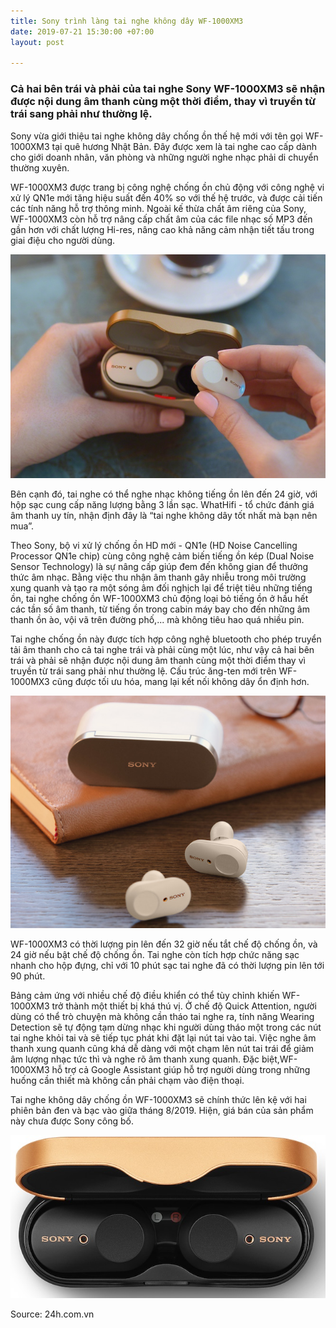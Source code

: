 ```yaml
---
title: Sony trình làng tai nghe không dây WF-1000XM3
date: 2019-07-21 15:30:00 +07:00
layout: post

---
```

### Cả hai bên trái và phải của tai nghe Sony WF-1000XM3 sẽ nhận được nội dung âm thanh cùng một thời điểm, thay vì truyền từ trái sang phải như thường lệ.
Sony vừa giới thiệu tai nghe không dây chống ồn thế hệ mới với tên gọi WF-1000XM3 tại quê hương Nhật Bản. Đây được xem là tai nghe cao cấp dành cho giới doanh nhân, văn phòng và những người nghe nhạc phải di chuyển thường xuyên.

WF-1000XM3 được trang bị công nghệ chống ồn chủ động với công nghệ vi xử lý QN1e mới tăng hiệu suất đến 40% so với thế hệ trước, và được cải tiến các tính năng hỗ trợ thông minh. Ngoài kế thừa chất âm riêng của Sony, WF-1000XM3 còn hỗ trợ nâng cấp chất âm của các file nhạc số MP3 đến gần hơn với chất lượng Hi-res, nâng cao khả năng cảm nhận tiết tấu trong giai điệu cho người dùng.

<div class="media">
  <img src="/assets/img/3-1.jpg">
</div>

Bên cạnh đó, tai nghe có thể nghe nhạc không tiếng ồn lên đến 24 giờ, với hộp sạc cung cấp năng lượng bằng 3 lần sạc. WhatHifi - tổ chức đánh giá âm thanh uy tín, nhận định đây là “tai nghe không dây tốt nhất mà bạn nên mua”.

Theo Sony, bộ vi xử lý chống ồn HD mới - QN1e (HD Noise Cancelling Processor QN1e chip) cùng công nghệ cảm biến tiếng ồn kép (Dual Noise Sensor Technology) là sự nâng cấp giúp đem đến không gian để thưởng thức âm nhạc. Bằng việc thu nhận âm thanh gây nhiễu trong môi trường xung quanh và tạo ra một sóng âm đối nghịch lại để triệt tiêu những tiếng ồn, tai nghe chống ồn WF-1000XM3 chủ động loại bỏ tiếng ồn ở hầu hết các tần số âm thanh, từ tiếng ồn trong cabin máy bay cho đến những âm thanh ồn ào, vội vã trên đường phố,... mà không tiêu hao quá nhiều pin.

Tai nghe chống ồn này được tích hợp công nghệ bluetooth cho phép truyển tải âm thanh cho cả tai nghe trái và phải cùng một lúc, như vậy cả hai bên trái và phải sẽ nhận được nội dung âm thanh cùng một thời điểm thay vì truyền từ trái sang phải như thường lệ. Cấu trúc ăng-ten mới trên WF-1000MX3 cũng được tối ưu hóa, mang lại kết nối không dây ổn định hơn.

<div class="media">
  <img src="/assets/img/3-2.jpg">
</div>

WF-1000XM3 có thời lượng pin lên đến 32 giờ nếu tắt chế độ chống ồn, và 24 giờ nếu bật chế độ chống ồn. Tai nghe còn tích hợp chức năng sạc nhanh cho hộp đựng, chỉ với 10 phút sạc tai nghe đã có thời lượng pin lên tới 90 phút.

Bảng cảm ứng với nhiều chế độ điều khiển có thể tùy chỉnh khiến WF-1000XM3 trở thành một thiết bị khá thú vị. Ở chế độ Quick Attention, người dùng có thể trò chuyện mà không cần tháo tai nghe ra, tính năng Wearing Detection sẽ tự động tạm dừng nhạc khi người dùng tháo một trong các nút tai nghe khỏi tai và sẽ tiếp tục phát khi đặt lại nút tai vào tai. Việc nghe âm thanh xung quanh cũng khá dễ dàng với một chạm lên nút tai trái để giảm âm lượng nhạc tức thì và nghe rõ âm thanh xung quanh. Đặc biệt,WF-1000XM3 hỗ trợ cả Google Assistant giúp hỗ trợ người dùng trong những huống cần thiết mà không cần phải chạm vào điện thoại.

Tai nghe không dây chống ồn WF-1000XM3 sẽ chính thức lên kệ với hai phiên bản đen và bạc vào giữa tháng 8/2019. Hiện, giá bán của sản phẩm này chưa được Sony công bố.

<div class="media">
  <img src="/assets/img/3-3.jpg">
</div>

Source: 24h.com.vn
